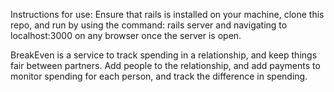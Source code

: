 Instructions for use:
Ensure that rails is installed on your machine, clone this repo, and run by using the command:
rails server
and navigating to localhost:3000 on any browser once the server is open.

BreakEven is a service to track spending in a relationship, and keep things fair
between partners. Add people to the relationship, and add payments to monitor spending
for each person, and track the difference in spending.
